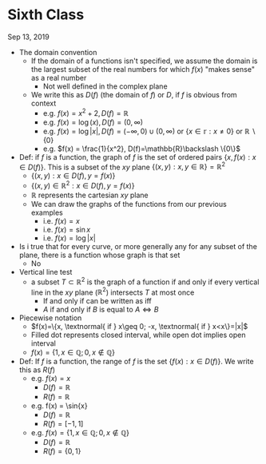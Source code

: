 # Sixth Class
Sep 13, 2019
* The domain convention
  * If the domain of a functions isn't specified, we assume the domain is the largest subset of the real numbers for which $f(x)$ "makes sense" as a real number
    * Not well defined in the complex plane
  * We write this as $D(f)$ (the domain of $f$) or $D$, if $f$ is obvious from context
    * e.g. $f(x) = x^2+2, D(f)=\mathbb{R}$
    * e.g. $f(x)=\log{(x)}, D(f)=(0, \infty)$
    * e.g. $f(x)=\log{|x|}, D(f)=(-\infty, 0)\cup (0, \infty)$ or $\{x\in \mathbb{r}: x\neq 0\}$ or $\mathbb{R}\backslash \{0\}$
    * e.g. $f(x) = \frac{1}{x^2}, D(f)=\mathbb{R}\backslash \{0\}$
* Def: if $f$ is a function, the graph of $f$ is the set of ordered pairs $\{x, f(x): x\in D(f)\}$. This is a subset of the $xy$ plane $\{(x, y): x, y\in \mathbb{R}\}=\mathbb{R}^2$
  * $\{(x, y): x\in D(f), y=f(x)\}$
  * $\{(x, y)\in \mathbb{R}^2: x\in D(f), y=f(x)\}$
  * $\mathbb{R}$ represents the cartesian $xy$ plane
  * We can draw the graphs of the functions from our previous examples
    * i.e. $f(x)=x$
    * i.e. $f(x)=\sin{x}$
    * i.e. $f(x)=\log{|x|}$
* Is i true that for every curve, or more generally any for any subset of the plane, there is a function whose graph is that set
  * No
* Vertical line test
  * a subset $T\subset \mathbb{R}^2$ is the graph of a function if and only if every vertical line in the $xy$ plane ($\mathbb{R}^2$) intersects $T$ at most once
    * If and only if can be written as iff
    * $A$ if and only if $B$ is equal to $A\iff B$
* Piecewise notation
  * $f(x)=\{x, \textnormal{ if } x\geq 0; -x, \textnormal{ if } x<x\}=|x|$
  * Filled dot represents closed interval, while open dot implies open interval
  * $f(x)=\{1, x\in\mathbb{Q}; 0, x\notin \mathbb{Q}\}$
* Def: If $f$ is a function, the range of $f$ is the set $\{f(x): x\in D(f)\}$. We write this as $R(f)$
  * e.g. $f(x)=x$
    * $D(f)=\mathbb{R}$
    * $R(f)=\mathbb{R}$
  * e.g. f(x) = \sin{x}
    * $D(f)=\mathbb{R}$
    * $R(f)=[-1, 1]$
  * e.g. $f(x) = \{1, x\in\mathbb{Q}; 0, x\notin \mathbb{Q}\}$
    * $D(f)=\mathbb{R}$
    * $R(f)=\{0, 1\}$





